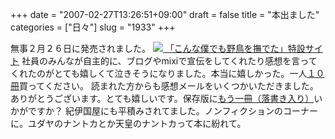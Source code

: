 +++
date = "2007-02-27T13:26:51+09:00"
draft = false
title = "本出ました"
categories = ["日々"]
slug = "1933"
+++

無事２月２６日に発売されました。
<a href="http://paperboy.co.jp/konboku" target="_blank"><img src="http://daiskip.com/images/konboku.jpg" />
「こんな僕でも野鳥を撫でた」特設サイト</a>
社員のみんなが自主的に、ブログやmixiで宣伝をしてくれたり感想を言ってくれたのがとても嬉しくて泣きそうになりました。本当に嬉しかった。一人<a href="http://www.amazon.co.jp/%E3%81%93%E3%82%93%E3%81%AA%E5%83%95%E3%81%A7%E3%82%82%E7%A4%BE%E9%95%B7%E3%81%AB%E3%81%AA%E3%82%8C%E3%81%9F-%E5%AE%B6%E5%85%A5-%E4%B8%80%E7%9C%9F/dp/4847017099/sr=8-2/qid=1172132542/ref=sr_1_2/250-4838908-9781845?ie=UTF8&s=books" target="_blank">１０冊</a>買ってください。
読まれた方からも感想メールをいくつかいただきました。ありがとうございます。とても嬉しいです。保存版に<a href="http://calamel.jp/%E3%81%93%E3%82%93%E3%81%AA%E5%83%95%E3%81%A7%E3%82%82%E7%A4%BE%E9%95%B7%E3%81%AB%E3%81%AA%E3%82%8C%E3%81%9F%EF%BC%88%E3%82%A4%E3%82%A8%E3%82%A4%E3%83%AA%E3%82%AB%E3%82%BA%E3%83%9E%E3%81%AE%E3%82%89%E3%81%8F%E3%81%8C%E3%81%8D%E5%85%A5%E2%80%A6/item/3114830" target="_blank">もう一冊（落書き入り）</a>いかがですか？
紀伊国屋にも平積みされてました。ノンフィクションのコーナーに。ユダヤのナントカとか天皇のナントカって本に紛れて。
